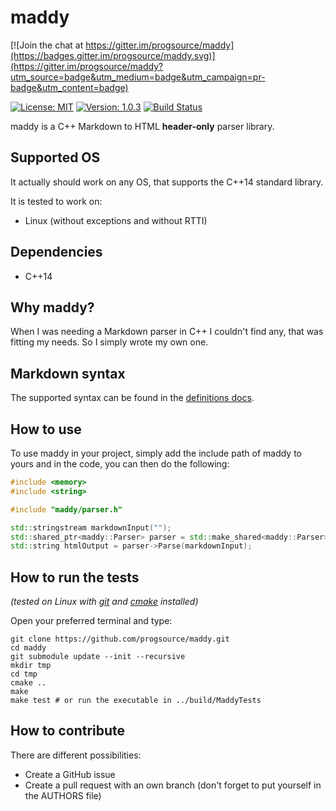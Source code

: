 # maddy

[![Join the chat at https://gitter.im/progsource/maddy](https://badges.gitter.im/progsource/maddy.svg)](https://gitter.im/progsource/maddy?utm_source=badge&utm_medium=badge&utm_campaign=pr-badge&utm_content=badge)

[![License: MIT](https://img.shields.io/badge/License-MIT-yellow.svg)](https://opensource.org/licenses/MIT)
[![Version: 1.0.3](https://img.shields.io/badge/Version-1.0.3-brightgreen.svg)](https://semver.org/)
[![Build Status](https://travis-ci.org/progsource/maddy.svg?branch=master)](https://travis-ci.org/progsource/maddy)

maddy is a C++ Markdown to HTML **header-only** parser library.

## Supported OS

It actually should work on any OS, that supports the C++14 standard library.

It is tested to work on:

* Linux (without exceptions and without RTTI)

## Dependencies

* C++14

## Why maddy?

When I was needing a Markdown parser in C++ I couldn't find any, that was
fitting my needs. So I simply wrote my own one.

## Markdown syntax

The supported syntax can be found in the [definitions docs](docs/definitions.md).

## How to use

To use maddy in your project, simply add the include path of maddy to yours
and in the code, you can then do the following:

```c++
#include <memory>
#include <string>

#include "maddy/parser.h"

std::stringstream markdownInput("");
std::shared_ptr<maddy::Parser> parser = std::make_shared<maddy::Parser>();
std::string htmlOutput = parser->Parse(markdownInput);
```

## How to run the tests

*(tested on Linux with
[git](https://git-scm.com/book/en/v2/Getting-Started-Installing-Git) and
[cmake](https://cmake.org/install/) installed)*

Open your preferred terminal and type:

```shell
git clone https://github.com/progsource/maddy.git
cd maddy
git submodule update --init --recursive
mkdir tmp
cd tmp
cmake ..
make
make test # or run the executable in ../build/MaddyTests
```

## How to contribute

There are different possibilities:

* Create a GitHub issue
* Create a pull request with an own branch (don't forget to put yourself in the
  AUTHORS file)
